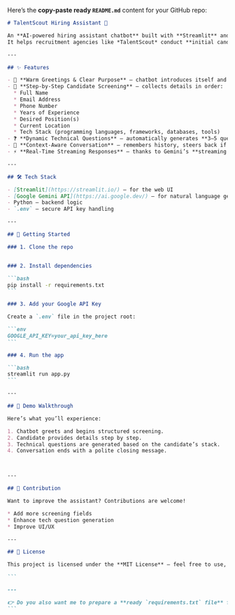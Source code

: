 Here’s the **copy-paste ready `README.md`** content for your GitHub repo:

````markdown
# TalentScout Hiring Assistant 🤖  

An **AI-powered hiring assistant chatbot** built with **Streamlit** and **Google’s Gemini API**.  
It helps recruitment agencies like *TalentScout* conduct **initial candidate screenings** in a structured, conversational, and friendly way.  

---

## ✨ Features  

- 👋 **Warm Greetings & Clear Purpose** – chatbot introduces itself and explains the process.  
- 📝 **Step-by-Step Candidate Screening** – collects details in order:  
  * Full Name  
  * Email Address  
  * Phone Number  
  * Years of Experience  
  * Desired Position(s)  
  * Current Location  
  * Tech Stack (programming languages, frameworks, databases, tools)  
- ❓ **Dynamic Technical Questions** – automatically generates **3–5 questions** tailored to the candidate’s declared skills.  
- 🔄 **Context-Aware Conversation** – remembers history, steers back if off-topic, and ends gracefully when asked.  
- ⚡ **Real-Time Streaming Responses** – thanks to Gemini’s **streaming API**, users see a smooth “typing” effect.  

---

## 🛠️ Tech Stack  

- [Streamlit](https://streamlit.io/) – for the web UI  
- [Google Gemini API](https://ai.google.dev/) – for natural language generation  
- Python – backend logic  
- `.env` – secure API key handling  

---

## 🚀 Getting Started  

### 1. Clone the repo  


### 2. Install dependencies

```bash
pip install -r requirements.txt
```

### 3. Add your Google API Key

Create a `.env` file in the project root:

```env
GOOGLE_API_KEY=your_api_key_here
```

### 4. Run the app

```bash
streamlit run app.py
```

---

## 🎥 Demo Walkthrough

Here’s what you’ll experience:

1. Chatbot greets and begins structured screening.
2. Candidate provides details step by step.
3. Technical questions are generated based on the candidate’s stack.
4. Conversation ends with a polite closing message.



---

## 🤝 Contribution

Want to improve the assistant? Contributions are welcome!

* Add more screening fields
* Enhance tech question generation
* Improve UI/UX

---

## 📜 License

This project is licensed under the **MIT License** – feel free to use, modify, and share.

```

---

👉 Do you also want me to prepare a **ready `requirements.txt` file** for this repo so people can just install and run it instantly?
```
